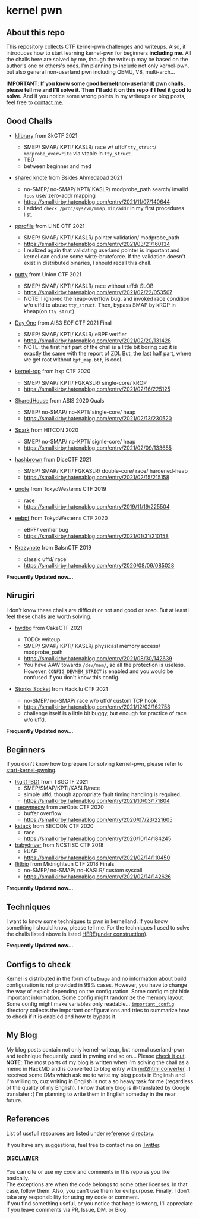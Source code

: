 # kernel pwn
## About this repo
This repository collects CTF kernel-pwn challenges and writeups.
Also, it introduces how to start learning kernel-pwn for beginners **including me**.
All the challs here are solved by me, though the writeup may be based on the author's one or others's ones.
I'm planning to include not only kernel-pwn, but also general non-userland pwn including QEMU, V8, multi-arch...

**IMPORTANT**:
**If you know some good kernel(non-userland) pwn challs, please tell me and I'll solve it. Then I'll add it on this repo if I feel it good to solve.**
And if you notice some wrong points in my writeups or blog posts, feel free to [contact me](https://twitter.com/smallkirby_).


## Good Challs

- [klibrary](https://github.com/smallkirby/pwn-writeups/tree/master/3k2021/klibrary/work) from 3kCTF 2021
  - SMEP/ SMAP/ KPTI/ KASLR/ race w/ uffd/ `tty_struct`/ `modprobe_overwrite` via vtable in `tty_struct`
  - TBD
  - between beginner and med

- [shared knote](https://github.com/smallkirby/pwn-writeups/tree/master/bside2021/shared_knote/work) from Bsides Ahmedabad 2021
  - no-SMEP/ no-SMAP/ KPTI/ KASLR/ modprobe_path search/ invalid `fpos` use/ zero-addr mapping
  - https://smallkirby.hatenablog.com/entry/2021/11/07/140644
  - I added `check /proc/sys/vm/mmap_min/addr` in my first procedures list.

- [pprofile](https://github.com/smallkirby/pwn-writeups/tree/master/line2021/pprofile/work) from LINE CTF 2021
  - SMEP/ SMAP/ KPTI/ KASLR/ pointer validation/ modprobe_path
  - https://smallkirby.hatenablog.com/entry/2021/03/21/160134
  - I realized again that validating userland pointer is important and kernel can endure some wirte-bruteforce. If the validation doesn't exist in distributed binaries, I should recall this chall.
- [nutty](https://github.com/smallkirby/pwn-writeups/tree/master/union2021/nutty/work) from Union CTF 2021
  - SMEP/ SMAP/ KPTI/ KASLR/ race without uffd/ SLOB
  - https://smallkirby.hatenablog.com/entry/2021/02/22/053507
  - NOTE: I ignored the heap-overflow bug, and invoked race condition w/o uffd to abuse `tty_struct`. Then, bypass SMAP by kROP in kheap(on `tty_strut`).
- [Day One](https://github.com/smallkirby/pwn-writeups/tree/master/eof2020/dayone/work) from AIS3 EOF CTF 2021 Final
  - SMEP/ SMAP/ KPTI/ KASLR/ eBPF verifier
  - https://smallkirby.hatenablog.com/entry/2021/02/20/131428
  - NOTE: the first half part of the chall is a little bit boring cuz it is exactly the same with the report of [ZDI](https://www.thezdi.com/blog/2021/1/18/zdi-20-1440-an-incorrect-calculation-bug-in-the-linux-kernel-ebpf-verifier). But, the last half part, where we get root without `bpf_map.btf`, is cool. 
- [kernel-rop](https://github.com/smallkirby/pwn-writeups/tree/master/hxp2020/kernel-rop/work) from hxp CTF 2020
  - SMEP/ SMAP/ KPTI/ FGKASLR/ single-core/ kROP
  - https://smallkirby.hatenablog.com/entry/2021/02/16/225125
- [SharedHouse](https://github.com/smallkirby/pwn-writeups/tree/master/asis2020quals/shared_house) from ASIS 2020 Quals
  - SMEP/ no-SMAP/ no-KPTI/ single-core/ heap
  - https://smallkirby.hatenablog.com/entry/2021/02/13/230520
- [Spark](https://github.com/smallkirby/pwn-writeups/tree/master/hitcon2020/spark) from HITCON 2020
  - SMEP/ no-SMAP/ no-KPTI/ signle-core/ heap
  - https://smallkirby.hatenablog.com/entry/2021/02/09/133655
- [hashbrown](https://github.com/smallkirby/pwn-writeups/tree/master/dice2020) from DiceCTF 2021
  - SMEP/ SMAP/ KPTI/ FGKASLR/ double-core/ race/ hardened-heap
  - https://smallkirby.hatenablog.com/entry/2021/02/15/215158
- [gnote](https://github.com/smallkirby/pwn-writeups/tree/master/tw2019) from TokyoWesterns CTF 2019
  - race
  - https://smallkirby.hatenablog.com/entry/2019/11/19/225504
- [eebpf](https://github.com/smallkirby/pwn-writeups/tree/master/tw2020/eebpf) from TokyoWesterns CTF 2020
  - eBPF/ verifier bug
  - https://smallkirby.hatenablog.com/entry/2021/01/31/210158
- [Krazynote](https://github.com/smallkirby/pwn-writeups/tree/master/balsn2019/krazynote) from BalsnCTF 2019
  - classic uffd/ race
  - https://smallkirby.hatenablog.com/entry/2020/08/09/085028

**Frequently Updated now...**  


## Nirugiri
I don't know these challs are difficult or not and good or soso. But at least I feel these challs are worth solving.

- [hwdbg]() from CakeCTF 2021
  - TODO: writeup
  - SMEP/ SMAP/ KPTI/ KASLR/ physicasl memory access/ modprobe_path
  - https://smallkirby.hatenablog.com/entry/2021/08/30/142639
  - You have AAW towards `/dev/mem/`, so all the protection is useless. However, `CONFIG_DEVMEM_STRICT` is enabled and you would be confused if you don't know this config.

- [Stonks Socket](https://github.com/smallkirby/pwn-writeups/tree/master/hacklu2021/stonks_socket/work) from Hack.lu CTF 2021
  - no-SMEP/ no-SMAP/ race w/o uffd/ custom TCP hook
  - https://smallkirby.hatenablog.com/entry/2021/12/02/162758
  - challenge itself is a little bit buggy, but enough for practice of race w/o uffd.


**Frequently Updated now...**  

## Beginners
If you don't know how to prepare for solving kernel-pwn, please refer to [start-kernel-pwning](https://github.com/smallkirby/kernelpwn/tree/master/start-kernel-pwning).

- [lkgit(TBD)](#) from TSGCTF 2021
  - SMEP/SMAP/KPTI/KASLR/race
  - simple uffd, though appropriate fault timing handling is required.
  - https://smallkirby.hatenablog.com/entry/2021/10/03/171804 
- [meowmeow](https://github.com/smallkirby/pwn-writeups/tree/master/zer0pts2020/meowmeow) from zer0pts CTF 2020
  - buffer overflow
  - https://smallkirby.hatenablog.com/entry/2020/07/23/221605
- [kstack](https://github.com/smallkirby/pwn-writeups/tree/master/seccon2020/kstack) from SECCON CTF 2020
  - race
  - https://smallkirby.hatenablog.com/entry/2020/10/14/184245
- [babydriver](https://github.com/smallkirby/pwn-writeups/tree/master/ncstisc2018/babydriver) from NCSTISC CTF 2018
  - kUAF
  - https://smallkirby.hatenablog.com/entry/2021/02/14/110450
- [flitbip](https://github.com/smallkirby/pwn-writeups/tree/master/midnightsun2018/flitbip) from Midnightsun CTF 2018 Finals
  - no-SMEP/ no-SMAP/ no-KASLR/ custom syscall
  - https://smallkirby.hatenablog.com/entry/2021/02/14/142626

**Frequently Updated now...**

## Techniques
I want to know some techniques to pwn in kernelland. If you know something I should know, please tell me.
For the techniques I used to solve the challs listed above is listed [HERE(under construction)](./technique).

**Frequently Updated now...**  


## Configs to check
Kernel is distributed in the form of `bzImage` and no information about build configuration is not provided in 99% cases. However, you have to change the way of exploit depending on the configuration. 
Some config might hide important information. Some config might randomize the memory layout. Some config might make variables only readable...
[`important_config`](important_config/README.md) directory collects the important configurations and tries to summarize how to check if it is enabled and how to bypass it.


## My Blog
My blog posts contain not only kernel-writeup, but normal userland-pwn and technique frequently used in pwning and so on...
Please [check it out](https://smallkirby.hatenablog.com/archive).
**NOTE**:
The most parts of my blog is written when I'm solving the chall as a memo in HackMD and is converted to blog entry with [md2html converter](https://github.com/smallkirby/hackmd2hatena) . I received some DMs which ask me to write my blog posts in Englinsh and I'm willing to, cuz writing in English is not a so heavy task for me (regardless of the quality of my English). I know that my blog is ill-translated by Google translater :(    I'm planning to write them in English someday in the near future.


## References

List of usefull resources are listed under [reference directory](./reference).  

If you have any suggestions, feel free to contact me on [Twitter](https://twitter.com/smallkirby).

  
  
#### DISCLAIMER
You can cite or use my code and comments in this repo as you like basically.  
The exceptions are when the code belongs to some other licenses. In that case, follow them. Also, you can't use them for evil purpose. Finally, I don't take any responsibility for using my code or comment.  
If you find something useful, or you notice that hoge is wrong, I'll appreciate if you leave comments via PR, Issue, DM, or Blog.
